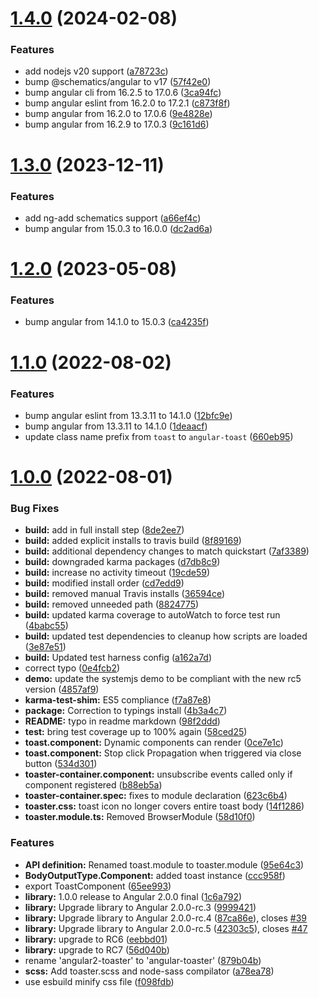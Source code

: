 # [1.4.0](https://github.com/damingerdai/angular-toaster/compare/v1.3.0...v1.4.0) (2024-02-08)


### Features

* add nodejs v20 support ([a78723c](https://github.com/damingerdai/angular-toaster/commit/a78723c9f82446da87f7944ee05326368c0b37f3))
* bump @schematics/angular to v17 ([57f42e0](https://github.com/damingerdai/angular-toaster/commit/57f42e0fa52af17ee7a99c29e08dec3736befb53))
* bump angular cli from 16.2.5 to 17.0.6 ([3ca94fc](https://github.com/damingerdai/angular-toaster/commit/3ca94fcba35d7a2417053bf4716712bb8b3e790a))
* bump angular eslint from 16.2.0 to 17.2.1 ([c873f8f](https://github.com/damingerdai/angular-toaster/commit/c873f8fb3653dc627718d7b04cf7c57fe16da599))
* bump angular from 16.2.0 to 17.0.6 ([9e4828e](https://github.com/damingerdai/angular-toaster/commit/9e4828eced785199985909c95c6e85f05200c88e))
* bump angular from 16.2.9 to 17.0.3 ([9c161d6](https://github.com/damingerdai/angular-toaster/commit/9c161d6ac77fcc0eb954ae585699029b1912f8ee))



# [1.3.0](https://github.com/damingerdai/angular-toaster/compare/v1.2.0...v1.3.0) (2023-12-11)


### Features

* add ng-add schematics support ([a66ef4c](https://github.com/damingerdai/angular-toaster/commit/a66ef4cf07b70fbf64a5469922515ab9d6b21a2a))
* bump angular from 15.0.3 to 16.0.0 ([dc2ad6a](https://github.com/damingerdai/angular-toaster/commit/dc2ad6ac44ea4d417098e9875ec5fd8b497c48bc))



# [1.2.0](https://github.com/damingerdai/angular-toaster/compare/v1.1.0...v1.2.0) (2023-05-08)


### Features

* bump angular from 14.1.0 to 15.0.3 ([ca4235f](https://github.com/damingerdai/angular-toaster/commit/ca4235f066b1974f5d83917cb6da4086df06c6ed))



# [1.1.0](https://github.com/damingerdai/angular-toaster/compare/v1.0.0...v1.1.0) (2022-08-02)


### Features

* bump angular eslint from 13.3.11 to 14.1.0 ([12bfc9e](https://github.com/damingerdai/angular-toaster/commit/12bfc9e9241971837b56b2ebf8b0e9a8a384fe53))
* bump angular from 13.3.11 to 14.1.0 ([1deaacf](https://github.com/damingerdai/angular-toaster/commit/1deaacf29dcabccb7e7018ac27d36403276d599e))
* update class name prefix from `toast` to `angular-toast` ([660eb95](https://github.com/damingerdai/angular-toaster/commit/660eb95523686c11be65f19d19ecaddea1aeae62))



# [1.0.0](https://github.com/damingerdai/angular-toaster/commits/v1.0.0) (2022-08-01)


### Bug Fixes

* **build:** add in full install step ([8de2ee7](https://github.com/damingerdai/angular-toaster/commit/8de2ee7b0a6575f3a49bb0afc003ce1c3771f334))
* **build:** added explicit installs to travis build ([8f89169](https://github.com/damingerdai/angular-toaster/commit/8f89169cb70fb277d5728f1571473ef4fc3f93ce))
* **build:** additional dependency changes to match quickstart ([7af3389](https://github.com/damingerdai/angular-toaster/commit/7af3389814db5cbb31ae8bf32a474ec691791046))
* **build:** downgraded karma packages ([d7db8c9](https://github.com/damingerdai/angular-toaster/commit/d7db8c9117163bba68c55187d9c0db7c653b4ca4))
* **build:** increase no activity timeout ([19cde59](https://github.com/damingerdai/angular-toaster/commit/19cde595f64559abd645deca4214ea6590fc9c31))
* **build:** modified install order ([cd7edd9](https://github.com/damingerdai/angular-toaster/commit/cd7edd95969e1d9e8253fb144a4d360098df3d05))
* **build:** removed manual Travis installs ([36594ce](https://github.com/damingerdai/angular-toaster/commit/36594ce891e4a72fc26724d809106f349f24c365))
* **build:** removed unneeded path ([8824775](https://github.com/damingerdai/angular-toaster/commit/88247750fd4c0180a2c27e292a17c2208ea28307))
* **build:** updated karma coverage to autoWatch to force test run ([4babc55](https://github.com/damingerdai/angular-toaster/commit/4babc5533bcba65a0d942c5b114934c2efb5b5df))
* **build:** updated test dependencies to cleanup how scripts are loaded ([3e87e51](https://github.com/damingerdai/angular-toaster/commit/3e87e51ffdb5c4a99e9e9af22adf64f5f685da3a))
* **build:** Updated test harness config ([a162a7d](https://github.com/damingerdai/angular-toaster/commit/a162a7d74a061c526bb722e32a88fc878b1006b9))
* correct typo ([0e4fcb2](https://github.com/damingerdai/angular-toaster/commit/0e4fcb2ede2d41f77229fbb072099c27fadef5e5))
* **demo:** update the systemjs demo to be compliant with the new rc5 version ([4857af9](https://github.com/damingerdai/angular-toaster/commit/4857af9dfb96bd569259d133059728503cb67d87))
* **karma-test-shim:** ES5 compliance ([f7a87e8](https://github.com/damingerdai/angular-toaster/commit/f7a87e86522b9e048651aec582986d241b731883))
* **package:** Correction to typings install ([4b3a4c7](https://github.com/damingerdai/angular-toaster/commit/4b3a4c76416ccbe20bdb34c2494d3f3386011c3e))
* **README:** typo in readme markdown ([98f2ddd](https://github.com/damingerdai/angular-toaster/commit/98f2ddda78feeb0d4a155585d8d83304ecab41cf))
* **test:** bring test coverage up to 100% again ([58ced25](https://github.com/damingerdai/angular-toaster/commit/58ced250fa5bfefbcd7a47ea0b2908a5a2d3011d))
* **toast.component:** Dynamic components can render ([0ce7e1c](https://github.com/damingerdai/angular-toaster/commit/0ce7e1c981f78d6bed6e09f0e3493eceabbadfb1))
* **toast.component:** Stop click Propagation when triggered via close button ([534d301](https://github.com/damingerdai/angular-toaster/commit/534d30154eef13817c9bc69c18b68d40f4533c1f))
* **toaster-container.component:** unsubscribe events called only if component registered ([b88eb5a](https://github.com/damingerdai/angular-toaster/commit/b88eb5a0db0382cb9bf032d19c5b10f8d1eba7d8))
* **toaster-container.spec:** fixes to module declaration ([623c6b4](https://github.com/damingerdai/angular-toaster/commit/623c6b47c5ec1c3e971163c9a9e16e46a5894349))
* **toaster.css:** toast icon no longer covers entire toast body ([14f1286](https://github.com/damingerdai/angular-toaster/commit/14f12860cf8f6a0e19d4cdf845e762a83a50c0e3))
* **toaster.module.ts:** Removed BrowserModule ([58d10f0](https://github.com/damingerdai/angular-toaster/commit/58d10f054807f6cff256450b0b6265b4971c4471))


### Features

* **API definition:** Renamed toast.module to toaster.module ([95e64c3](https://github.com/damingerdai/angular-toaster/commit/95e64c387bc56db79888767ba8b2e46479c32e59))
* **BodyOutputType.Component:** added toast instance ([ccc958f](https://github.com/damingerdai/angular-toaster/commit/ccc958f2855c7f4443c1549e8f8d2fdf3cc8bb46))
* export ToastComponent ([65ee993](https://github.com/damingerdai/angular-toaster/commit/65ee9930932d8443d4fe5bbc4869bfa7225cd3d7))
* **library:** 1.0.0 release to Angular 2.0.0 final ([1c6a792](https://github.com/damingerdai/angular-toaster/commit/1c6a7921df825c4ef7b9ca8e3fdac46f918e2d8d))
* **library:** Upgrade library to Angular 2.0.0-rc.3 ([9999421](https://github.com/damingerdai/angular-toaster/commit/999942105d1f702928af9d8427c4f36bd87be457))
* **library:** Upgrade library to Angular 2.0.0-rc.4 ([87ca86e](https://github.com/damingerdai/angular-toaster/commit/87ca86ebba70a741a9134320fa31ef77cd89ac29)), closes [#39](https://github.com/damingerdai/angular-toaster/issues/39)
* **library:** Upgrade library to Angular 2.0.0-rc.5 ([42303c5](https://github.com/damingerdai/angular-toaster/commit/42303c50598b6bbbe0cc569380c307b96db3cb2b)), closes [#47](https://github.com/damingerdai/angular-toaster/issues/47)
* **library:** upgrade to RC6 ([eebbd01](https://github.com/damingerdai/angular-toaster/commit/eebbd0111f9eaff75240b051b4f6e13aa2a0577e))
* **library:** upgrade to RC7 ([56d040b](https://github.com/damingerdai/angular-toaster/commit/56d040b1ab30cfd986fa320e68b2cb62b60899e5))
* rename 'angular2-toaster' to 'angular-toaster' ([879b04b](https://github.com/damingerdai/angular-toaster/commit/879b04b8a48379a9c186bea8b46137bb3dfdd808))
* **scss:** Add toaster.scss and node-sass compilator ([a78ea78](https://github.com/damingerdai/angular-toaster/commit/a78ea78a6aaded818ea67d05190986587831b2f2))
* use esbuild minify css file ([f098fdb](https://github.com/damingerdai/angular-toaster/commit/f098fdb3b7c4deaac9ef45c80f47419a65bffc3c))



